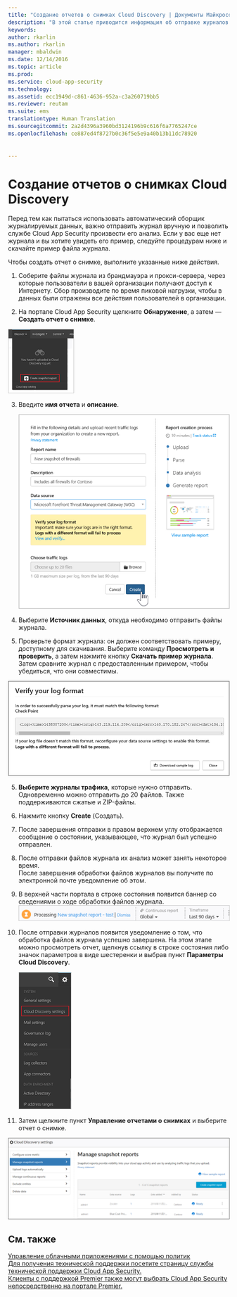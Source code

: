 ```yaml
---
title: "Создание отчетов о снимках Cloud Discovery | Документы Майкрософт"
description: "В этой статье приводится информация об отправке журналов вручную для создания отчета о снимке приложений Cloud Discovery."
keywords: 
author: rkarlin
ms.author: rkarlin
manager: mbaldwin
ms.date: 12/14/2016
ms.topic: article
ms.prod: 
ms.service: cloud-app-security
ms.technology: 
ms.assetid: ecc1949d-c861-4636-952a-c3a260719bb5
ms.reviewer: reutam
ms.suite: ems
translationtype: Human Translation
ms.sourcegitcommit: 2a2d4396a3960bd3124196b9c616f6a7765247ce
ms.openlocfilehash: ce887ed4f8727b0c36f5e5e9a40b13b11dc78920


---
```


# <a name="create-snapshot-cloud-discovery-reports"></a>Создание отчетов о снимках Cloud Discovery
Перед тем как пытаться использовать автоматический сборщик журналируемых данных, важно отправить журнал вручную и позволить службе Cloud App Security произвести его анализ.
Если у вас еще нет журнала и вы хотите увидеть его пример, следуйте процедурам ниже и скачайте пример файла журнала.


Чтобы создать отчет о снимке, выполните указанные ниже действия.
  
1.  Соберите файлы журнала из брандмауэра и прокси-сервера, через которые пользователи в вашей организации получают доступ к Интернету. Сбор производите по время пиковой нагрузки, чтобы в данных были отражены все действия пользователей в организации.  
  
2.  На портале Cloud App Security щелкните **Обнаружение**, а затем — **Создать отчет о снимке**.  
  
   ![Создание отчета о снимке](./media/create-new-snapshot-report.png)
     
3.  Введите **имя отчета** и **описание**.
  
     ![Новый отчет о снимке](./media/new-snapshot-report.png) 

4.  Выберите **Источник данных**, откуда необходимо отправить файлы журнала.  
  
5. Проверьте формат журнала: он должен соответствовать примеру, доступному для скачивания. Выберите команду **Просмотреть и проверить**, а затем нажмите кнопку **Скачать пример журнала**. Затем сравните журнал с предоставленным примером, чтобы убедиться, что они совместимы. 

 ![Проверка формата журнала](./media/cloud-discovery-snapshot-verify.png)  

5.  **Выберите журналы трафика**, которые нужно отправить. Одновременно можно отправить до 20 файлов. Также поддерживаются сжатые и ZIP-файлы.  
  
6.  Нажмите кнопку **Create** (Создать).  

7.  После завершения отправки в правом верхнем углу отображается сообщение о состоянии, указывающее, что журнал был успешно отправлен.  
  
8.  После отправки файлов журнала их анализ может занять некоторое время.  
После завершения обработки файлов журналов вы получите по электронной почте уведомление об этом. 
  
9. В верхней части портала в строке состояния появится баннер со сведениями о ходе обработки файлов журнала.  
![строка меню с сообщением об обработке файлов журнала](./media/processing-log-file-menu-bar.png) 
   
10. После отправки журналов появится уведомление о том, что обработка файлов журнала успешно завершена. На этом этапе можно просмотреть отчет, щелкнув ссылку в строке состояния либо значок параметров в виде шестеренки и выбрав пункт **Параметры Cloud Discovery**.   
  
     ![Вкладка параметров обнаружения](./media/discovery-settings-tab.png)
11. Затем щелкните пункт **Управление отчетами о снимках** и выберите отчет о снимке.
 
![управление отчетами о снимках](./media/snapshot-report-managment.png)

  
      
## <a name="see-also"></a>См. также  
[Управление облачными приложениями с помощью политик](control-cloud-apps-with-policies.md)   
[Для получения технической поддержки посетите страницу службы технической поддержки Cloud App Security.](http://support.microsoft.com/oas/default.aspx?prid=16031)   
[Клиенты с поддержкой Premier также могут выбрать Cloud App Security непосредственно на портале Premier.](https://premier.microsoft.com/)  
    
      
  


<!--HONumber=Dec16_HO2-->


